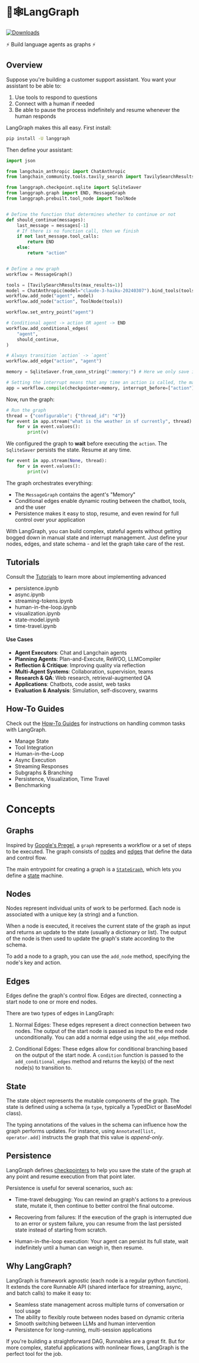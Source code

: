 # 🦜🕸️LangGraph

[![Downloads](https://static.pepy.tech/badge/langgraph/month)](https://pepy.tech/project/langgraph)

⚡ Build language agents as graphs ⚡

## Overview

Suppose you're building a customer support assistant. You want your assistant to be able to:

1. Use tools to respond to questions
2. Connect with a human if needed
3. Be able to pause the process indefinitely and resume whenever the human responds

LangGraph makes this all easy. First install:

```bash
pip install -U langgraph
```

Then define your assistant:

```python
import json

from langchain_anthropic import ChatAnthropic
from langchain_community.tools.tavily_search import TavilySearchResults

from langgraph.checkpoint.sqlite import SqliteSaver
from langgraph.graph import END, MessageGraph
from langgraph.prebuilt.tool_node import ToolNode


# Define the function that determines whether to continue or not
def should_continue(messages):
    last_message = messages[-1]
    # If there is no function call, then we finish
    if not last_message.tool_calls:
        return END
    else:
        return "action"


# Define a new graph
workflow = MessageGraph()

tools = [TavilySearchResults(max_results=1)]
model = ChatAnthropic(model="claude-3-haiku-20240307").bind_tools(tools)
workflow.add_node("agent", model)
workflow.add_node("action", ToolNode(tools))

workflow.set_entry_point("agent")

# Conditional agent -> action OR agent -> END
workflow.add_conditional_edges(
    "agent",
    should_continue,
)

# Always transition `action` -> `agent`
workflow.add_edge("action", "agent")

memory = SqliteSaver.from_conn_string(":memory:") # Here we only save in-memory

# Setting the interrupt means that any time an action is called, the machine will stop
app = workflow.compile(checkpointer=memory, interrupt_before=["action"])
```

Now, run the graph:

```python
# Run the graph
thread = {"configurable": {"thread_id": "4"}}
for event in app.stream("what is the weather in sf currently", thread):
    for v in event.values():
        print(v)

```
We configured the graph to **wait** before executing the `action`. The `SqliteSaver` persists the state. Resume at any time.

```python
for event in app.stream(None, thread):
    for v in event.values():
        print(v)
```

The graph orchestrates everything:

- The `MessageGraph` contains the agent's "Memory"
- Conditional edges enable dynamic routing between the chatbot, tools, and the user
- Persistence makes it easy to stop, resume, and even rewind for full control over your application

With LangGraph, you can build complex, stateful agents without getting bogged down in manual state and interrupt management. Just define your nodes, edges, and state schema - and let the graph take care of the rest.


## Tutorials

Consult the [Tutorials](tutorials/index.md) to learn more about implementing advanced 

- persistence.ipynb
- async.ipynb
- streaming-tokens.ipynb
- human-in-the-loop.ipynb
- visualization.ipynb
- state-model.ipynb
- time-travel.ipynb

#### Use Cases

- **Agent Executors**: Chat and Langchain agents
- **Planning Agents**: Plan-and-Execute, ReWOO, LLMCompiler  
- **Reflection & Critique**: Improving quality via reflection
- **Multi-Agent Systems**: Collaboration, supervision, teams
- **Research & QA**: Web research, retrieval-augmented QA  
- **Applications**: Chatbots, code assist, web tasks
- **Evaluation & Analysis**: Simulation, self-discovery, swarms


## How-To Guides

Check out the [How-To Guides](how-tos/index.md) for instructions on handling common tasks with LangGraph.

- Manage State
- Tool Integration  
- Human-in-the-Loop
- Async Execution
- Streaming Responses
- Subgraphs & Branching
- Persistence, Visualization, Time Travel 
- Benchmarking

# Concepts

## Graphs

Inspired by [Google's Pregel](https://research.google/pubs/pregel-a-system-for-large-scale-graph-processing/), a `graph` represents a workflow or a set of steps to be executed. The graph consists of [nodes](#nodes) and [edges](#edges) that define the data and control flow.

The main entrypoint for creating a graph is a [`StateGraph`](./reference/graphs.md#StateGraph), which lets you define a [state](#state) machine.

## Nodes

Nodes represent individual units of work to be performed. Each node is associated with a unique key (a string) and a function.

When a node is executed, it receives the current state of the graph as input and returns an update to the state (usually a dictionary or list). The output of the node is then used to update the graph's state according to the schema.

To add a node to a graph, you can use the `add_node` method, specifying the node's key and action.

## Edges

Edges define the graph's control flow. Edges are directed, connecting a start node to one or more end nodes.

There are two types of edges in LangGraph:

1. Normal Edges: These edges represent a direct connection between two nodes. The output of the start node is passed as input to the end node unconditionally. You can add a normal edge using the `add_edge` method.

2. Conditional Edges: These edges allow for conditional branching based on the output of the start node. A `condition` function is passed to the `add_conditional_edges` method and returns the key(s) of the next node(s) to transition to.

## State

The state object represents the mutable components of the graph. The state is defined using a schema (a `type`,  typically a TypedDict or BaseModel class).

The typing annotations of the values in the schema can influence how the graph performs updates. For instance, using `Annotated[list, operator.add]` instructs the graph that this value is _append-only_.

## Persistence

LangGraph defines [checkpointers](./reference/checkpoints) to help you save the state of the graph at any point and resume execution from that point later.

Persistence is useful for several scenarios, such as:


- Time-travel debugging: You can rewind an graph's actions to a previous state, mutate it, then continue to better control the final outcome. 

- Recovering from failures: If the execution of the graph is interrupted due to an error or system failure, you can resume from the last persisted state instead of starting from scratch.

- Human-in-the-loop execution: Your agent can persist its full state, wait indefinitely until a human can weigh in, then resume.


## Why LangGraph?

LangGraph is framework agnostic (each node is a regular python function). It extends the core Runnable API (shared interface for streaming, async, and batch calls) to make it easy to:

- Seamless state management across multiple turns of conversation or tool usage
- The ability to flexibly route between nodes based on dynamic criteria 
- Smooth switching between LLMs and human intervention  
- Persistence for long-running, multi-session applications

If you're building a straightforward DAG, Runnables are a great fit. But for more complex, stateful applications with nonlinear flows, LangGraph is the perfect tool for the job.